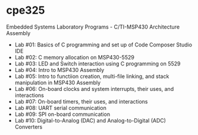 # cpe325
Embedded Systems Laboratory Programs - C/TI-MSP430 Architecture Assembly

- Lab #01: Basics of C programming and set up of Code Composer Studio IDE
- Lab #02: C memory allocation on MSP430-5529
- Lab #03: LED and Switch interaction using C programming on 5529
- Lab #04: Intro to MSP430 Assembly
- Lab #05: Intro to functiion creation, multi-file linking, and stack manipulation in MSP430 Assembly
- Lab #06: On-board clocks and system interrupts, their uses, and interactions
- Lab #07: On-board timers, their uses, and interactions
- Lab #08: UART serial communication
- Lab #09: SPI on-board communication
- Lab #10: Digital-to-Analog (DAC) and Analog-to-Digital (ADC) Converters
